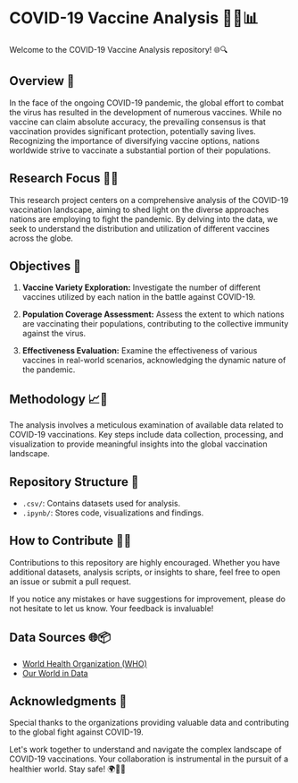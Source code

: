 # COVID-19 Vaccine Analysis 🦠💉📊

Welcome to the COVID-19 Vaccine Analysis repository! 🌐🔍

## Overview 📝

In the face of the ongoing COVID-19 pandemic, the global effort to combat the virus has resulted in the development of numerous vaccines. 
While no vaccine can claim absolute accuracy, the prevailing consensus is that vaccination provides significant protection, potentially saving lives.
Recognizing the importance of diversifying vaccine options, nations worldwide strive to vaccinate a substantial portion of their populations.

## Research Focus 🧪🔬

This research project centers on a comprehensive analysis of the COVID-19 vaccination landscape, aiming to shed light on the diverse approaches nations are employing to fight the pandemic.
By delving into the data, we seek to understand the distribution and utilization of different vaccines across the globe.

## Objectives 🎯

1. **Vaccine Variety Exploration:** Investigate the number of different vaccines utilized by each nation in the battle against COVID-19.

2. **Population Coverage Assessment:** Assess the extent to which nations are vaccinating their populations, contributing to the collective immunity against the virus.

3. **Effectiveness Evaluation:** Examine the effectiveness of various vaccines in real-world scenarios, acknowledging the dynamic nature of the pandemic.

## Methodology 📈🔬

The analysis involves a meticulous examination of available data related to COVID-19 vaccinations. 
Key steps include data collection, processing, and visualization to provide meaningful insights into the global vaccination landscape.

## Repository Structure 📂

- `.csv/`: Contains datasets used for analysis.
- `.ipynb/`: Stores code, visualizations and findings.

## How to Contribute 🤝🚀

Contributions to this repository are highly encouraged. Whether you have additional datasets, analysis scripts, or insights to share, feel free to open an issue or submit a pull request.

If you notice any mistakes or have suggestions for improvement, please do not hesitate to let us know. Your feedback is invaluable!

## Data Sources 🌐📦

- [World Health Organization (WHO)](https://www.who.int/) 
- [Our World in Data](https://ourworldindata.org/)

## Acknowledgments 🙏

Special thanks to the organizations providing valuable data and contributing to the global fight against COVID-19.

Let's work together to understand and navigate the complex landscape of COVID-19 vaccinations. Your collaboration is instrumental in the pursuit of a healthier world. Stay safe! 🌍💙🌈
